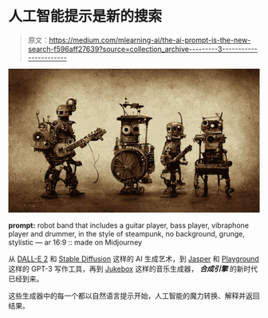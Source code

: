 # 人工智能提示是新的搜索

> 原文：<https://medium.com/mlearning-ai/the-ai-prompt-is-the-new-search-f596aff27639?source=collection_archive---------3----------------------->

![](img/cf17a3b5d94b8b612471a5a25fc30da5.png)

**prompt:** robot band that includes a guitar player, bass player, vibraphone player and drummer, in the style of steampunk, no background, grunge, stylistic — ar 16:9 :: made on Midjourney

从 [DALL-E 2](https://openai.com/dall-e-2/) 和 [Stable Diffusion](https://stability.ai/) 这样的 AI 生成艺术，到 [Jasper](https://www.jasper.ai/) 和 [Playground](https://beta.openai.com/playground) 这样的 GPT-3 写作工具，再到 [Jukebox](https://openai.com/blog/jukebox/) 这样的音乐生成器， ***合成引擎*** 的新时代已经到来。

这些生成器中的每一个都以自然语言提示开始，人工智能的魔力转换、解释并返回结果。